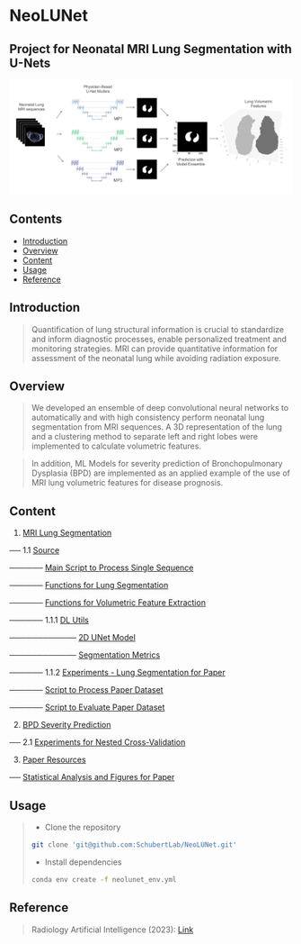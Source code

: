 # NeoLUNet

## Project for Neonatal MRI Lung Segmentation with U-Nets

![cover](./cover/cover.png)
## Contents
- [Introduction](#introduction)
- [Overview](#overview)
- [Content](#content)
- [Usage](#usage)
- [Reference](#reference)

## Introduction
> Quantification of  lung structural information is crucial to standardize and inform diagnostic processes, enable personalized treatment and monitoring strategies.
> MRI can provide quantitative information for assessment of the neonatal lung while avoiding radiation exposure.

## Overview
> We developed an ensemble of deep convolutional neural networks to automatically and with high consistency perform neonatal lung segmentation from MRI sequences.
> A 3D representation of the lung and a clustering method to separate left and right lobes were implemented to calculate volumetric features.

> In addition, ML Models for severity prediction of Bronchopulmonary Dysplasia (BPD) are implemented as an applied example of the use of MRI lung volumetric features for disease prognosis.

## Content

1. [MRI Lung Segmentation](./mri_lung_segmentation)

── 1.1 [Source](./mri_lung_segmentation/src)

────── [Main Script to Process Single Sequence](mri_lung_segmentation/src/main_process_single_sequence.py "main_process_single_sequence.py")

────── [Functions for Lung Segmentation](mri_lung_segmentation/src/segmentation_utils.py "segmentation_utils.py")

────── [Functions for Volumetric Feature Extraction](mri_lung_segmentation/src/lung_volume_utils.py "lung_volume_utils.py")
   
────── 1.1.1  [DL Utils](./mri_lung_segmentation/src/DL_utils)

──────────── [2D UNet Model](./mri_lung_segmentation/src/DL_utils/model2D.py "model2D.py")

──────────── [Segmentation Metrics](./mri_lung_segmentation/src/DL_utils/model2D.py "model2D.py")

────── 1.1.2  [Experiments - Lung Segmentation for Paper](./mri_lung_segmentation/src/paper_experiments)

────── [Script to Process Paper Dataset](mri_lung_segmentation/src/paper_experiments/generate_paper_results.py "generate_paper_results.py")

────── [Script to Evaluate Paper Dataset](./mri_lung_segmentation/src/paper_experiments/segm_evaluation_script.py "segm_evaluation_script.py")


2. [BPD Severity Prediction](./bpd_severity_prediction)

── 2.1 [Experiments for Nested Cross-Validation](./bpd_severity_prediction/src/paper_experiments/)


3. [Paper Resources](./paper_analysis_figures)

── [Statistical Analysis and Figures for Paper](./paper_analysis_figures/1-figures_and_statistical_tests.ipynb)

## Usage
> - Clone the repository
> ```bash
> git clone 'git@github.com:SchubertLab/NeoLUNet.git'
> ```
> - Install dependencies
> ```bash
> conda env create -f neolunet_env.yml
> ```

## Reference
> Radiology Artificial Intelligence (2023): <a href=https://doi.org/10.1148/ryai.220239>Link</a>
